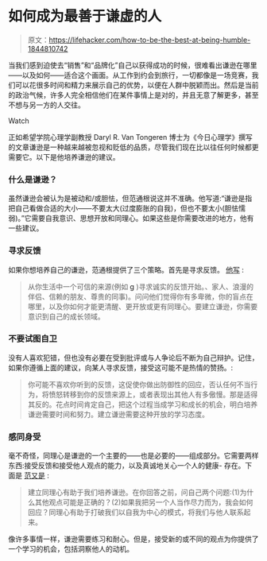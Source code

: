 # 如何成为最善于谦虚的人

> 原文：<https://lifehacker.com/how-to-be-the-best-at-being-humble-1844810742>

当我们感到迫使去“销售”和“品牌化”自己以获得成功的时候，很难看出谦逊在哪里——以及如何——适合这个画面。从工作到约会到旅行，一切都像是一场竞赛，我们可以花很多时间和精力来展示自己的优势，以便在人群中脱颖而出。然后是当前的政治气候，许多人完全相信他们在某件事情上是对的，并且无意了解更多，甚至不想与另一方的人交往。

Watch

正如希望学院心理学副教授 Daryl R. Van Tongeren 博士为《今日心理学》撰写的文章谦逊是一种越来越被忽视和贬低的品质，尽管我们现在比以往任何时候都更需要它。以下是他培养谦逊的建议。

### 什么是谦逊？

虽然谦逊会被认为是被动和/或胆怯，但范通根说这并不准确。他写道:“谦逊是指把自己看做合适的大小——不要太大(过度膨胀的自我)，但也不要太小(胆怯懦弱)。”它需要自我意识、思想开放和同理心。如果这些是你需要改进的地方，他有一些建议。

### 寻求反馈

如果你想培养自己的谦逊，范通根提供了三个策略。首先是寻求反馈。 [他写](https://www.psychologytoday.com/us/blog/meaning-making/202008/how-become-more-humble) :

> 从你生活中一个可信的来源(例如 [g](https://www.psychologytoday.com/us/basics/intelligence) )寻求诚实的反馈开始。、家人、浪漫的伴侣、信赖的朋友、尊贵的同事)。问问他们觉得你有多卑微，你的盲点在哪里，以及你如何才能更清醒、更开放或更有同理心。要建立谦逊，你需要意识到自己的成长领域。

### 不要试图自卫

没有人喜欢犯错，但也没有必要在受到批评或与人争论后不断为自己辩护。记住，如果你遵循上面的建议，向某人寻求反馈，接受这可能不是热情的赞扬。:

> 你可能不喜欢你听到的反馈，这促使你做出防御性的回应，否认任何不当行为，将愤怒转移到你的反馈来源上，或者表现出其他人有多傲慢。那是适得其反的。花点时间肯定自己，把这个过程当成学习和成长的机会，明白培养谦逊需要时间和努力。建立谦逊需要这种开放的学习态度。

### 感同身受

毫不奇怪，同理心是谦逊的一个主要的——也是必要的——组成部分。它需要两样东西:接受反馈和接受他人观点的能力，以及真诚地关心一个人的健康- 存在。下面是 [范又是](https://www.psychologytoday.com/us/blog/meaning-making/202008/how-become-more-humble) :

> 建立同理心有助于我们培养谦逊。在你回答之前，问自己两个问题:(1)为什么其他观点可能是正确的？(2)如果我把另一个人当作尽力而为，我会如何回应？同理心有助于打破我们以自我为中心的模式，将我们与他人联系起来。

像许多事情一样，谦逊需要练习和耐心。但是，接受新的或不同的观点为你提供了一个学习的机会，包括洞察他人的动机。